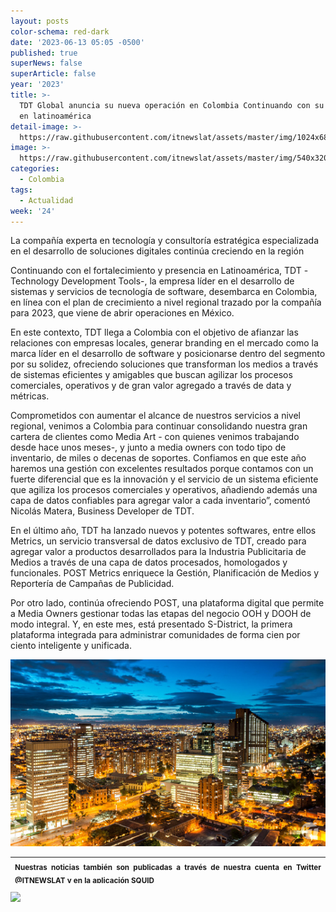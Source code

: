 ```yaml
---
layout: posts
color-schema: red-dark
date: '2023-06-13 05:05 -0500'
published: true
superNews: false
superArticle: false
year: '2023'
title: >-
  TDT Global anuncia su nueva operación en Colombia Continuando con su expasión
  en latinoamérica
detail-image: >-
  https://raw.githubusercontent.com/itnewslat/assets/master/img/1024x680/bogota-g.jpg
image: >-
  https://raw.githubusercontent.com/itnewslat/assets/master/img/540x320/bogota-p.jpg
categories:
  - Colombia
tags:
  - Actualidad
week: '24'
---
```

La compañía experta en tecnología y consultoría estratégica especializada en el desarrollo de soluciones digitales continúa creciendo en la región

Continuando con el fortalecimiento y presencia en Latinoamérica, TDT -Technology Development Tools-, la empresa líder en el desarrollo de sistemas y servicios de tecnología de software, desembarca en Colombia, en línea con el plan de crecimiento a nivel regional trazado por la compañía para 2023, que viene de abrir operaciones en México.


En este contexto, TDT llega a Colombia con el objetivo de afianzar las relaciones con empresas locales, generar branding en el mercado como la marca líder en el desarrollo de software y posicionarse dentro del segmento por su solidez, ofreciendo soluciones que transforman los medios a través de sistemas eficientes y amigables que buscan agilizar los procesos comerciales, operativos y de gran valor agregado a través de data y métricas. 
  
Comprometidos con aumentar el alcance de nuestros servicios a nivel regional, venimos a Colombia para continuar consolidando nuestra gran cartera de clientes como Media Art - con quienes venimos trabajando desde hace unos meses-, y junto a media owners con todo tipo de inventario, de miles o decenas de soportes. Confiamos en que este año haremos una gestión con excelentes resultados porque contamos con un fuerte diferencial que es la innovación y el servicio de un sistema eficiente que agiliza los procesos comerciales y operativos, añadiendo además una capa de datos confiables para agregar valor a cada inventario”, comentó Nicolás Matera, Business Developer de TDT. 


En el último año, TDT ha lanzado nuevos y potentes softwares, entre ellos Metrics, un servicio transversal de datos exclusivo de TDT, creado para agregar valor a productos desarrollados para la Industria Publicitaria de Medios a través de una capa de datos procesados, homologados y funcionales. POST Metrics enriquece la Gestión, Planificación de Medios y Reportería de Campañas de Publicidad.


Por otro lado, continúa ofreciendo POST, una plataforma digital que permite a Media Owners gestionar todas las etapas del negocio OOH y DOOH de modo integral. Y, en este mes, está presentado S-District, la primera plataforma integrada para administrar comunidades de forma cien por ciento inteligente y unificada.

![](https://raw.githubusercontent.com/itnewslat/assets/master/img/540x320/bogota-p.jpg)

<table style="height: 42px;" width="569">
<tbody>
<tr>
<td style="text-align: justify;"><sub><strong>Nuestras noticias también son publicadas a través de nuestra cuenta en Twitter <a href="https://twitter.com/itnewslat?lang=es">@ITNEWSLAT</a> y en la aplicación <a href="https://squidapp.co/en/">SQUID</a></strong></sub></td>
</tr>
</tbody>
</table>
<img src="https://tracker.metricool.com/c3po.jpg?hash=56f88a41e39ab42c063cc51676587a04"/>